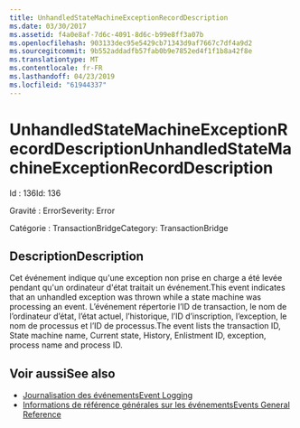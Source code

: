 ```yaml
---
title: UnhandledStateMachineExceptionRecordDescription
ms.date: 03/30/2017
ms.assetid: f4a0e8af-7d6c-4091-8d6c-b99e8ff3a07b
ms.openlocfilehash: 903133dec95e5429cb71343d9af7667c7df4a9d2
ms.sourcegitcommit: 9b552addadfb57fab0b9e7852ed4f1f1b8a42f8e
ms.translationtype: MT
ms.contentlocale: fr-FR
ms.lasthandoff: 04/23/2019
ms.locfileid: "61944337"
---
```

# <a name="unhandledstatemachineexceptionrecorddescription"></a><span data-ttu-id="fcf4d-102">UnhandledStateMachineExceptionRecordDescription</span><span class="sxs-lookup"><span data-stu-id="fcf4d-102">UnhandledStateMachineExceptionRecordDescription</span></span>
<span data-ttu-id="fcf4d-103">Id : 136</span><span class="sxs-lookup"><span data-stu-id="fcf4d-103">Id: 136</span></span>  
  
 <span data-ttu-id="fcf4d-104">Gravité : Error</span><span class="sxs-lookup"><span data-stu-id="fcf4d-104">Severity: Error</span></span>  
  
 <span data-ttu-id="fcf4d-105">Catégorie : TransactionBridge</span><span class="sxs-lookup"><span data-stu-id="fcf4d-105">Category: TransactionBridge</span></span>  
  
## <a name="description"></a><span data-ttu-id="fcf4d-106">Description</span><span class="sxs-lookup"><span data-stu-id="fcf4d-106">Description</span></span>  
 <span data-ttu-id="fcf4d-107">Cet événement indique qu'une exception non prise en charge a été levée pendant qu'un ordinateur d'état traitait un événement.</span><span class="sxs-lookup"><span data-stu-id="fcf4d-107">This event indicates that an unhandled exception was thrown while a state machine was processing an event.</span></span> <span data-ttu-id="fcf4d-108">L’événement répertorie l’ID de transaction, le nom de l’ordinateur d’état, l’état actuel, l’historique, l’ID d’inscription, l’exception, le nom de processus et l’ID de processus.</span><span class="sxs-lookup"><span data-stu-id="fcf4d-108">The event lists the transaction ID, State machine name, Current state, History, Enlistment ID, exception, process name and process ID.</span></span>  
  
## <a name="see-also"></a><span data-ttu-id="fcf4d-109">Voir aussi</span><span class="sxs-lookup"><span data-stu-id="fcf4d-109">See also</span></span>

- [<span data-ttu-id="fcf4d-110">Journalisation des événements</span><span class="sxs-lookup"><span data-stu-id="fcf4d-110">Event Logging</span></span>](../../../../../docs/framework/wcf/diagnostics/event-logging/index.md)
- [<span data-ttu-id="fcf4d-111">Informations de référence générales sur les événements</span><span class="sxs-lookup"><span data-stu-id="fcf4d-111">Events General Reference</span></span>](../../../../../docs/framework/wcf/diagnostics/event-logging/events-general-reference.md)
